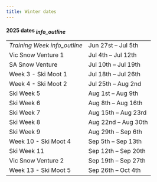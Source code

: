 ```yaml
---
title: Winter dates
---
```

<h4 class='dates-title'>2025 dates <i class='material-icons' title='Bookings open:<br />- 30th Jan - special supporters<br />- 1st Feb - Vic Rovers and Snow Venture<br />- 4th Feb - Interstate Rovers<br />- 7th Feb - Everyone <br />- 9th Feb - Subsequent bookings allowed<br /><i>Before the 9th you can only book in for a single week, after the 9th you can book in to as many as you like :-)</i>' style='position: relative; top: 4px'>info_outline</i></h4>
<div class='dates-container'>
  <table class='dates'>
    <tr><td><i>Training Week</i> <i class='material-icons' title='A specific training activity for past attendees of the Chalet. More details to come.'>info_outline</i></td><td>Jun 27st – Jul 5th</td></tr>
    <tr><td>Vic Snow Venture 1</td><td>Jul 4th – Jul 12th</td></tr>
    <tr><td>SA Snow Venture</td><td>Jul 10th – Jul 19th</td></tr>
    <tr><td>Week 3 - Ski Moot 1</td><td>Jul 18th – Jul 26th</td></tr>
    <tr><td>Week 4 - Ski Moot 2</td><td>Jul 25th – Aug 2nd</td></tr>
    <tr><td>Ski Week 5</td><td>Aug 1st – Aug 9th</td></tr>
    <tr><td>Ski Week 6</td><td>Aug 8th – Aug 16th</td></tr>
    <tr><td>Ski Week 7</td><td>Aug 15th – Aug 23rd</td></tr>
    <tr><td>Ski Week 8</td><td>Aug 22nd – Aug 30th</td></tr>
    <tr><td>Ski Week 9</td><td>Aug 29th – Sep 6th</td></tr>
    <tr><td>Week 10 - Ski Moot 4</td><td>Sep 5th – Sep 13th</td></tr>
    <tr><td>Ski Week 11</td><td>Sep 12th – Sep 20th</td></tr>
    <tr><td>Vic Snow Venture 2</td><td>Sep 19th – Sep 27th</td></tr>
    <tr><td>Week 13 - Ski Moot 5</td><td>Sep 26th – Oct 4th</td></tr>
    <!--<tr><td>Vic Snow Venture 3</td><td>Sep 22nd – Sep 30th</td></tr>-->
  </table>
</div>
